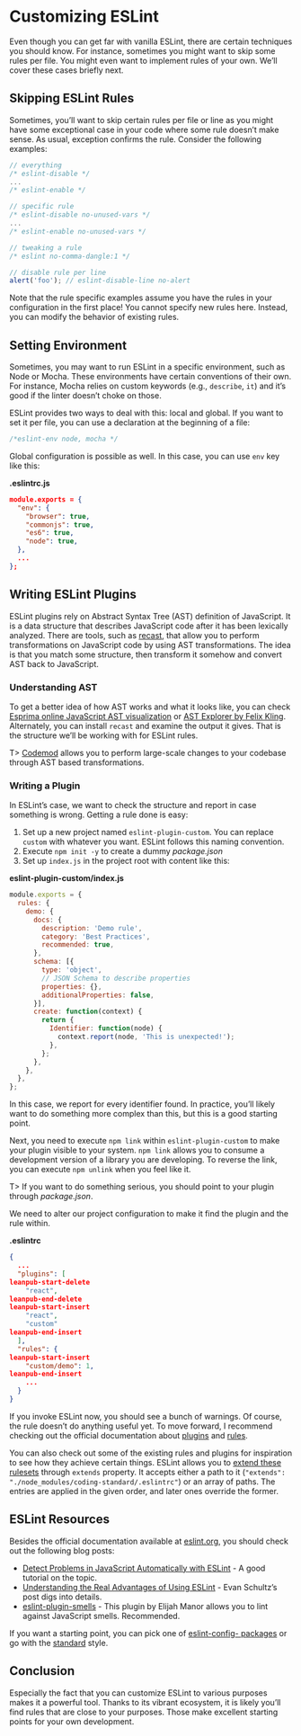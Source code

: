 # Customizing ESLint

Even though you can get far with vanilla ESLint, there are certain techniques you should know. For instance, sometimes you might want to skip some rules per file. You might even want to implement rules of your own. We’ll cover these cases briefly next.

## Skipping ESLint Rules

Sometimes, you’ll want to skip certain rules per file or line as you might have some exceptional case in your code where some rule doesn’t make sense. As usual, exception confirms the rule. Consider the following examples:

```javascript
// everything
/* eslint-disable */
...
/* eslint-enable */
```

```javascript
// specific rule
/* eslint-disable no-unused-vars */
...
/* eslint-enable no-unused-vars */
```

```javascript
// tweaking a rule
/* eslint no-comma-dangle:1 */
```

```javascript
// disable rule per line
alert('foo'); // eslint-disable-line no-alert
```

Note that the rule specific examples assume you have the rules in your configuration in the first place! You cannot specify new rules here. Instead, you can modify the behavior of existing rules.

## Setting Environment

Sometimes, you may want to run ESLint in a specific environment, such as Node or Mocha. These environments have certain conventions of their own. For instance, Mocha relies on custom keywords (e.g., `describe`, `it`) and it’s good if the linter doesn’t choke on those.

ESLint provides two ways to deal with this: local and global. If you want to set it per file, you can use a declaration at the beginning of a file:

```javascript
/*eslint-env node, mocha */
```

Global configuration is possible as well. In this case, you can use `env` key like this:

**.eslintrc.js**

```json
module.exports = {
  "env": {
    "browser": true,
    "commonjs": true,
    "es6": true,
    "node": true,
  },
  ...
};
```

## Writing ESLint Plugins

ESLint plugins rely on Abstract Syntax Tree (AST) definition of JavaScript. It is a data structure that describes JavaScript code after it has been lexically analyzed. There are tools, such as [recast](https://github.com/benjamn/recast), that allow you to perform transformations on JavaScript code by using AST transformations. The idea is that you match some structure, then transform it somehow and convert AST back to JavaScript.

### Understanding AST

To get a better idea of how AST works and what it looks like, you can check [Esprima online JavaScript AST visualization](http://esprima.org/demo/parse.html) or [AST Explorer by Felix Kling](http://astexplorer.net/). Alternately, you can install `recast` and examine the output it gives. That is the structure we’ll be working with for ESLint rules.

T> [Codemod](https://github.com/facebook/codemod) allows you to perform large-scale changes to your codebase through AST based transformations.

### Writing a Plugin

In ESLint’s case, we want to check the structure and report in case something is wrong. Getting a rule done is easy:

1. Set up a new project named `eslint-plugin-custom`. You can replace `custom` with whatever you want. ESLint follows this naming convention.
2. Execute `npm init -y` to create a dummy *package.json*
3. Set up `index.js` in the project root with content like this:

**eslint-plugin-custom/index.js**

```javascript
module.exports = {
  rules: {
    demo: {
      docs: {
        description: 'Demo rule',
        category: 'Best Practices',
        recommended: true,
      },
      schema: [{
        type: 'object',
        // JSON Schema to describe properties
        properties: {},
        additionalProperties: false,
      }],
      create: function(context) {
        return {
          Identifier: function(node) {
            context.report(node, 'This is unexpected!');
          },
        };
      },
    },
  },
};
```

In this case, we report for every identifier found. In practice, you’ll likely want to do something more complex than this, but this is a good starting point.

Next, you need to execute `npm link` within `eslint-plugin-custom` to make your plugin visible to your system. `npm link` allows you to consume a development version of a library you are developing. To reverse the link, you can execute `npm unlink` when you feel like it.

T> If you want to do something serious, you should point to your plugin through *package.json*.

We need to alter our project configuration to make it find the plugin and the rule within.

**.eslintrc**

```json
{
  ...
  "plugins": [
leanpub-start-delete
    "react",
leanpub-end-delete
leanpub-start-insert
    "react",
    "custom"
leanpub-end-insert
  ],
  "rules": {
leanpub-start-insert
    "custom/demo": 1,
leanpub-end-insert
    ...
  }
}
```

If you invoke ESLint now, you should see a bunch of warnings. Of course, the rule doesn’t do anything useful yet. To move forward, I recommend checking out the official documentation about [plugins](http://eslint.org/docs/developer-guide/working-with-plugins.html) and [rules](http://eslint.org/docs/developer-guide/working-with-rules.html).

You can also check out some of the existing rules and plugins for inspiration to see how they achieve certain things. ESLint allows you to [extend these rulesets](http://eslint.org/docs/user-guide/configuring.html#extending-configuration-files) through `extends` property. It accepts either a path to it (`"extends": "./node_modules/coding-standard/.eslintrc"`) or an array of paths. The entries are applied in the given order, and later ones override the former.

## ESLint Resources

Besides the official documentation available at [eslint.org](http://eslint.org/), you should check out the following blog posts:

* [Detect Problems in JavaScript Automatically with ESLint](http://davidwalsh.name/eslint) - A good tutorial on the topic.
* [Understanding the Real Advantages of Using ESLint](http://rangle.io/blog/understanding-the-real-advantages-of-using-eslint/) - Evan Schultz’s post digs into details.
* [eslint-plugin-smells](https://www.npmjs.com/package/eslint-plugin-smells) - This plugin by Elijah Manor allows you to lint against JavaScript smells. Recommended.

If you want a starting point, you can pick one of [eslint-config- packages](https://www.npmjs.com/search?q=eslint-config) or go with the [standard](https://www.npmjs.com/package/standard) style.

## Conclusion

Especially the fact that you can customize ESLint to various purposes makes it a powerful tool. Thanks to its vibrant ecosystem, it is likely you’ll find rules that are close to your purposes. Those make excellent starting points for your own development.
